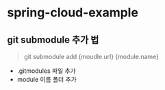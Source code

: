 # spring-cloud-example


## git submodule 추가 법

> git submodule add {moudle.url} {module.name}

- .gitmodules 파일 추가
- module 이름 폴더 추가